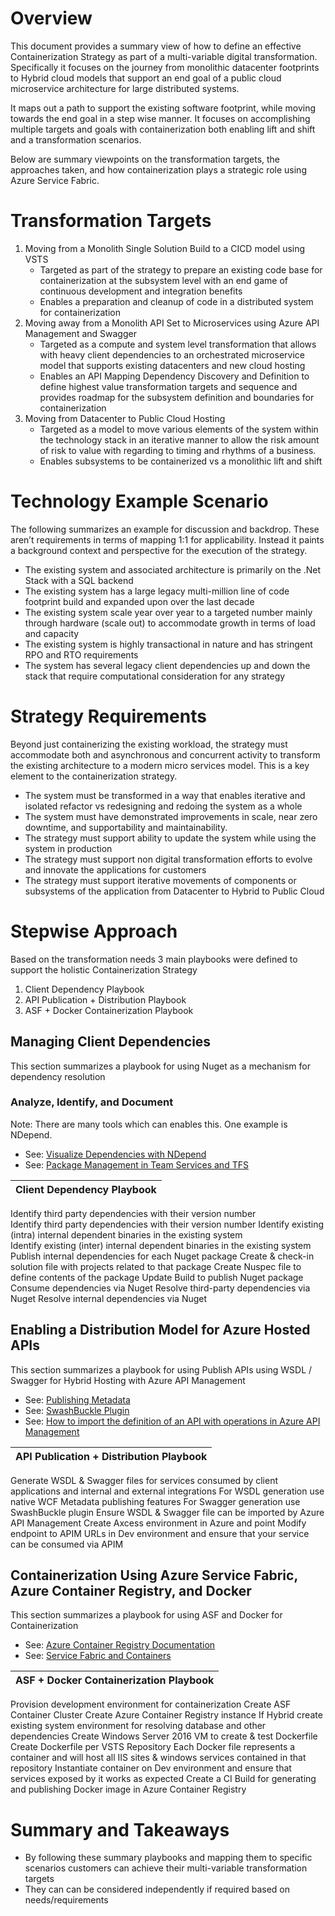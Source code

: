 <!---title: Dependency Strategies when Containerizing Monolithic Architectures on ASF
 | Microsoft Docs
description: Best Practices and Platform Ecosystem for Containerization During a Digital Transformation
services: FabricApplicationGateway
documentationcenter: dev-center-name
author: GitHub-alias-of-only-one-author
manager: manager-alias

ms.service: required
ms.devlang: may be required
ms.topic: article
ms.tgt_pltfrm: may be required
ms.workload: required
ms.date: 04/23/2017
ms.author: Jason.Hamilton@wolterskluwer.com;Gaurav.Dhamija@wolterskluwer.com;Sean.Taylor@wolterskluwer.com

--->
# Overview

This document provides a summary view of how to define an effective Containerization Strategy as part of a multi-variable digital transformation.  Specifically it focuses on the journey from monolithic datacenter footprints to Hybrid cloud models that support an end goal of a public cloud microservice architecture for large distributed systems.

It maps out a path to support the existing software footprint, while moving towards the end goal in a step wise manner.  It focuses on accomplishing multiple targets and goals with containerization both enabling lift and shift and a transformation scenarios.

Below are summary viewpoints on the transformation targets, the approaches taken, and how containerization plays a strategic role using Azure Service Fabric.

# Transformation Targets

1. Moving from a Monolith Single Solution Build to a CICD model using VSTS
    * Targeted as part of the strategy to prepare an existing code base for containerization at the subsystem level with an end game of continuous development and integration benefits
    * Enables a preparation and cleanup of code in a distributed system for containerization
2. Moving away from a Monolith API Set to Microservices using Azure API Management and Swagger
    * Targeted as a compute and system level transformation that allows with heavy client dependencies to an orchestrated microservice model that supports existing datacenters and new cloud hosting
    * Enables an API Mapping Dependency Discovery and Definition to define highest value transformation targets and sequence and provides roadmap for the subsystem definition and boundaries for containerization
3. Moving from Datacenter to Public Cloud Hosting
    * Targeted as a model to move various elements of the system within the technology stack in an iterative manner to allow the risk amount of risk to value with regarding to timing and rhythms of a business.
    * Enables subsystems to be containerized vs a monolithic lift and shift


# Technology Example Scenario

The following summarizes an example for discussion and backdrop.  These aren’t requirements in terms of mapping 1:1 for applicability.  Instead it paints a background context and perspective for the execution of the strategy.

- The existing system and associated architecture is primarily on the .Net Stack with a SQL backend
- The existing system has a large legacy multi-million line of code footprint build and expanded upon over the last decade
- The existing system scale year over year to a targeted number mainly through hardware (scale out) to accommodate growth in terms of load and capacity
- The existing system is highly transactional in nature and has stringent RPO and RTO requirements
- The system has several legacy client dependencies up and down the stack that require computational consideration for any strategy

# Strategy Requirements

Beyond just containerizing the existing workload, the strategy must accommodate both and asynchronous and concurrent activity to transform the existing architecture to a modern micro services model.  This is a key element to the containerization strategy. 

- The system must be transformed in a way that enables iterative and isolated refactor vs redesigning and redoing the system as a whole 
- The system must have demonstrated improvements in scale, near zero downtime, and supportability and maintainability.
- The strategy must support ability to update the system while using the system in production
- The strategy must support non digital transformation efforts to evolve and innovate the applications for customers
- The strategy must support iterative movements of components or subsystems of the application from Datacenter to Hybrid to Public Cloud

# Stepwise Approach

Based on the transformation needs 3 main playbooks were defined to support the holistic Containerization Strategy
1. Client Dependency Playbook
2. API Publication + Distribution Playbook
3. ASF + Docker Containerization Playbook

## Managing Client Dependencies
This section summarizes a playbook for using Nuget as a mechanism for dependency resolution

### Analyze, Identify, and Document 
Note: There are many tools which can enables this.  One example is NDepend.

- See: [Visualize Dependencies with NDepend](http://www.simpleorientedarchitecture.com/visualize-dependencies-with-ndepend/)
- See: [Package Management in Team Services and TFS](https://www.visualstudio.com/en-us/docs/package/overview) 

Client Dependency Playbook  | 
------------- |
Identify third party dependencies with their version number                     
Identify third party dependencies with their version number
Identify existing (intra) internal dependent binaries in the existing system    
Identify existing (inter) internal dependent binaries in the existing system  
Publish internal dependencies for each Nuget package
Create & check-in solution file with projects related to that package
Create Nuspec file to define contents of the package 
Update Build to publish Nuget package
Consume dependencies via Nuget
Resolve third-party dependencies via Nuget
Resolve internal dependencies via Nuget  


## Enabling a Distribution Model for Azure Hosted APIs

This section summarizes a playbook for using Publish APIs using WSDL / Swagger for Hybrid Hosting with Azure API Management

- See: [Publishing Metadata](https://msdn.microsoft.com/en-us/library/aa751951(v=vs.110).aspx)
- See: [SwashBuckle Plugin](https://github.com/domaindrivendev/Swashbuckle)
- See: [How to import the definition of an API with operations in Azure API Management](https://docs.microsoft.com/en-us/azure/api-management/api-management-howto-import-api) 

API Publication + Distribution Playbook  | 
------------- |
Generate WSDL & Swagger files for services consumed by client applications and internal and external integrations 
For WSDL generation use native WCF Metadata publishing features
For Swagger generation use SwashBuckle plugin 
Ensure WSDL & Swagger file can be imported by Azure API Management
Create Axcess environment in Azure and point
Modify endpoint to APIM URLs in Dev environment and ensure that your service can be consumed via APIM


## Containerization Using Azure Service Fabric, Azure Container Registry, and Docker

This section summarizes a playbook for using ASF and Docker for Containerization 

- See: [Azure Container Registry Documentation](https://docs.microsoft.com/en-us/azure/container-registry/)
- See: [Service Fabric and Containers](https://docs.microsoft.com/en-us/azure/service-fabric/service-fabric-containers-overview)

ASF + Docker Containerization Playbook  | 
------------- |
Provision development environment for containerization
Create ASF Container Cluster
Create Azure Container Registry instance
If Hybrid create existing system environment for resolving database and other dependencies
Create Windows Server 2016 VM to create & test Dockerfile
Create Dockerfile per VSTS Repository
Each Docker file represents a container and will host all IIS sites & windows services contained in that repository
Instantiate container on Dev environment and ensure that services exposed by it works as expected
Create a CI Build for generating and publishing Docker image in Azure Container Registry

# Summary and Takeaways

- By following these summary playbooks and mapping them to specific scenarios customers can achieve their multi-variable transformation targets
- They can can be considered independently if required based on needs/requirements